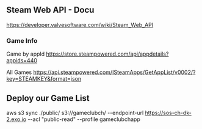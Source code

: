 
## Steam Web API - Docu

https://developer.valvesoftware.com/wiki/Steam_Web_API


### Game Info

Game by appId
https://store.steampowered.com/api/appdetails?appids=440

All Games
https://api.steampowered.com/ISteamApps/GetAppList/v0002/?key=STEAMKEY&format=json


## Deploy our Game List
aws s3 sync ./public/ s3://gameclubch/ --endpoint-url https://sos-ch-dk-2.exo.io --acl "public-read" --profile gameclubchapp